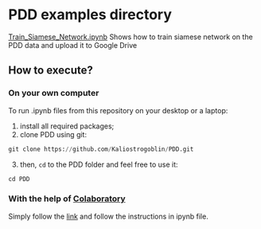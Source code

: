 # PDD examples directory

[Train_Siamese_Network.ipynb](https://github.com/Kaliostrogoblin/PDD/blob/master/examples/Train_Siamese_Network.ipynb) Shows how to train siamese network on the PDD data and upload it to Google Drive 

## How to execute?

### On your own computer

To run .ipynb files from this repository on your desktop or a laptop:

1) install all required packages;
2) clone PDD using git: 

```Python
git clone https://github.com/Kaliostrogoblin/PDD.git
```

3) then, `cd` to the PDD folder and feel free to use it:

```
cd PDD
```

### With the help of [Colaboratory](https://colab.research.google.com) 

Simply follow the [link](https://colab.research.google.com/github/Kaliostrogoblin/PDD/blob/master/examples/Train_Siamese_Network.ipynb) and follow the instructions in ipynb file.

